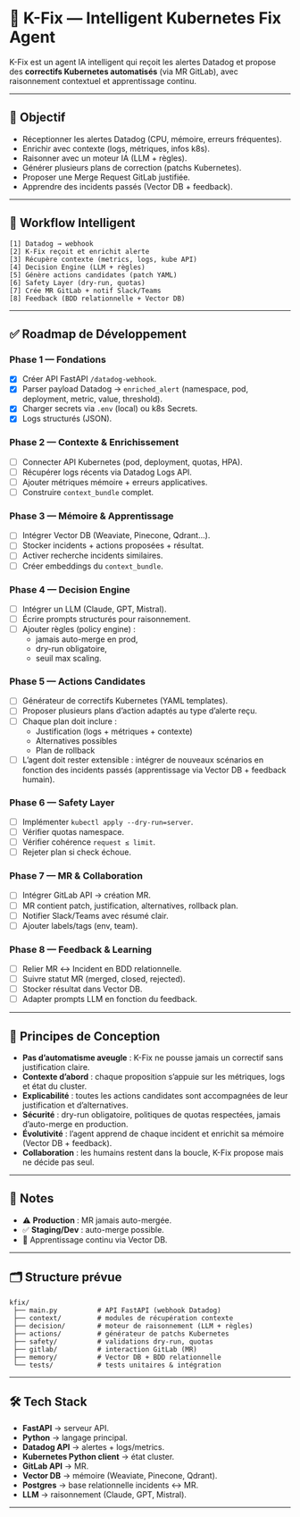 # 🤖 K-Fix — Intelligent Kubernetes Fix Agent

K-Fix est un agent IA intelligent qui reçoit les alertes Datadog et propose des **correctifs Kubernetes automatisés** (via MR GitLab), avec raisonnement contextuel et apprentissage continu.

---

## 🎯 Objectif

- Réceptionner les alertes Datadog (CPU, mémoire, erreurs fréquentes).
- Enrichir avec contexte (logs, métriques, infos k8s).
- Raisonner avec un moteur IA (LLM + règles).
- Générer plusieurs plans de correction (patchs Kubernetes).
- Proposer une Merge Request GitLab justifiée.
- Apprendre des incidents passés (Vector DB + feedback).

---

## 🚀 Workflow Intelligent

```text
[1] Datadog → webhook
[2] K-Fix reçoit et enrichit alerte
[3] Récupère contexte (metrics, logs, kube API)
[4] Decision Engine (LLM + règles)
[5] Génère actions candidates (patch YAML)
[6] Safety Layer (dry-run, quotas)
[7] Crée MR GitLab + notif Slack/Teams
[8] Feedback (BDD relationnelle + Vector DB)
```

---

## ✅ Roadmap de Développement

### Phase 1 — Fondations
- [X] Créer API FastAPI `/datadog-webhook`.
- [X] Parser payload Datadog → `enriched_alert` (namespace, pod, deployment, metric, value, threshold).
- [X] Charger secrets via `.env` (local) ou k8s Secrets.
- [X] Logs structurés (JSON).

### Phase 2 — Contexte & Enrichissement
- [ ] Connecter API Kubernetes (pod, deployment, quotas, HPA).
- [ ] Récupérer logs récents via Datadog Logs API.
- [ ] Ajouter métriques mémoire + erreurs applicatives.
- [ ] Construire `context_bundle` complet.

### Phase 3 — Mémoire & Apprentissage
- [ ] Intégrer Vector DB (Weaviate, Pinecone, Qdrant…).
- [ ] Stocker incidents + actions proposées + résultat.
- [ ] Activer recherche incidents similaires.
- [ ] Créer embeddings du `context_bundle`.

### Phase 4 — Decision Engine
- [ ] Intégrer un LLM (Claude, GPT, Mistral).
- [ ] Écrire prompts structurés pour raisonnement.
- [ ] Ajouter règles (policy engine) :
  - jamais auto-merge en prod,
  - dry-run obligatoire,
  - seuil max scaling.

### Phase 5 — Actions Candidates
- [ ] Générateur de correctifs Kubernetes (YAML templates).
- [ ] Proposer plusieurs plans d’action adaptés au type d’alerte reçu.
- [ ] Chaque plan doit inclure :
  - Justification (logs + métriques + contexte)
  - Alternatives possibles
  - Plan de rollback
- [ ] L’agent doit rester extensible : intégrer de nouveaux scénarios en fonction
      des incidents passés (apprentissage via Vector DB + feedback humain).

### Phase 6 — Safety Layer
- [ ] Implémenter `kubectl apply --dry-run=server`.
- [ ] Vérifier quotas namespace.
- [ ] Vérifier cohérence `request ≤ limit`.
- [ ] Rejeter plan si check échoue.

### Phase 7 — MR & Collaboration
- [ ] Intégrer GitLab API → création MR.
- [ ] MR contient patch, justification, alternatives, rollback plan.
- [ ] Notifier Slack/Teams avec résumé clair.
- [ ] Ajouter labels/tags (env, team).

### Phase 8 — Feedback & Learning
- [ ] Relier MR ↔ Incident en BDD relationnelle.
- [ ] Suivre statut MR (merged, closed, rejected).
- [ ] Stocker résultat dans Vector DB.
- [ ] Adapter prompts LLM en fonction du feedback.

---

## 🧭 Principes de Conception

- **Pas d’automatisme aveugle** : K-Fix ne pousse jamais un correctif sans justification claire.
- **Contexte d’abord** : chaque proposition s’appuie sur les métriques, logs et état du cluster.
- **Explicabilité** : toutes les actions candidates sont accompagnées de leur justification et d’alternatives.
- **Sécurité** : dry-run obligatoire, politiques de quotas respectées, jamais d’auto-merge en production.
- **Évolutivité** : l’agent apprend de chaque incident et enrichit sa mémoire (Vector DB + feedback).
- **Collaboration** : les humains restent dans la boucle, K-Fix propose mais ne décide pas seul.

---

## 📌 Notes

- ⚠️ **Production** : MR jamais auto-mergée.  
- ✅ **Staging/Dev** : auto-merge possible.  
- 🔄 Apprentissage continu via Vector DB.  

---

## 🗂 Structure prévue

```
kfix/
 ├── main.py          # API FastAPI (webhook Datadog)
 ├── context/         # modules de récupération contexte
 ├── decision/        # moteur de raisonnement (LLM + règles)
 ├── actions/         # générateur de patchs Kubernetes
 ├── safety/          # validations dry-run, quotas
 ├── gitlab/          # interaction GitLab (MR)
 ├── memory/          # Vector DB + BDD relationnelle
 └── tests/           # tests unitaires & intégration
```

---

## 🛠 Tech Stack

- **FastAPI** → serveur API.  
- **Python** → langage principal.  
- **Datadog API** → alertes + logs/metrics.  
- **Kubernetes Python client** → état cluster.  
- **GitLab API** → MR.  
- **Vector DB** → mémoire (Weaviate, Pinecone, Qdrant).  
- **Postgres** → base relationnelle incidents ↔ MR.  
- **LLM** → raisonnement (Claude, GPT, Mistral).  

---
